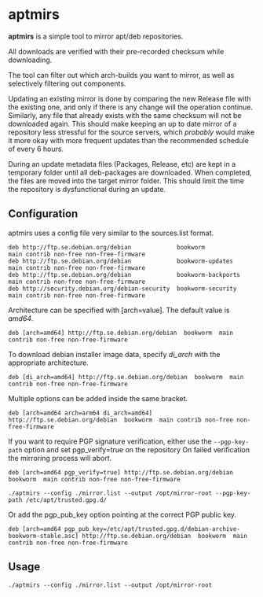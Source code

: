 # aptmirs

**aptmirs** is a simple tool to mirror apt/deb repositories. 

All downloads are verified with their pre-recorded checksum while downloading.

The tool can filter out which arch-builds you want to mirror, as well as selectively filtering out components.

Updating an existing mirror is done by comparing the new Release file with the existing one, and only if there is any change will the operation continue. Similarly, any file that already exists with the same checksum will not be downloaded again.
This should make keeping an up to date mirror of a repository less stressful for the source servers, which _probably_ would make it more okay with more frequent updates than the recommended schedule of every 6 hours.

During an update metadata files (Packages, Release, etc) are kept in a temporary folder until all deb-packages are downloaded. When completed, the files are moved into the target mirror folder. This should limit the time the repository is dysfunctional during an update.

## Configuration

aptmirs uses a config file very similar to the sources.list format.

```
deb http://ftp.se.debian.org/debian             bookworm            main contrib non-free non-free-firmware
deb http://ftp.se.debian.org/debian             bookworm-updates    main contrib non-free non-free-firmware
deb http://ftp.se.debian.org/debian             bookworm-backports  main contrib non-free non-free-firmware
deb http://security.debian.org/debian-security  bookworm-security   main contrib non-free non-free-firmware
```

Architecture can be specified with [arch=value]. The default value is *amd64*.

```
deb [arch=amd64] http://ftp.se.debian.org/debian  bookworm  main contrib non-free non-free-firmware
```

To download debian installer image data, specify *di_arch* with the appropriate architecture.

```
deb [di_arch=amd64] http://ftp.se.debian.org/debian  bookworm  main contrib non-free non-free-firmware
```

Multiple options can be added inside the same bracket.

```
deb [arch=amd64 arch=arm64 di_arch=amd64] http://ftp.se.debian.org/debian  bookworm  main contrib non-free non-free-firmware
```

If you want to require PGP signature verification, either use the `--pgp-key-path` option and set pgp_verify=true on the repository On failed verification the mirroring process will abort.

```
deb [arch=amd64 pgp_verify=true] http://ftp.se.debian.org/debian  bookworm  main contrib non-free non-free-firmware
```

```
./aptmirs --config ./mirror.list --output /opt/mirror-root --pgp-key-path /etc/apt/trusted.gpg.d/
```

Or add the pgp_pub_key option pointing at the correct PGP public key.

```
deb [arch=amd64 pgp_pub_key=/etc/apt/trusted.gpg.d/debian-archive-bookworm-stable.asc] http://ftp.se.debian.org/debian  bookworm  main contrib non-free non-free-firmware
```

## Usage

```
./aptmirs --config ./mirror.list --output /opt/mirror-root
```
